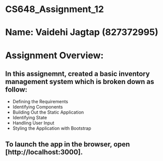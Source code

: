 # CS648_Assignment_12
# Name: Vaidehi Jagtap (827372995)

# Assignment Overview:

## In this assignemnt, created a basic inventory management system which is broken down as follow:

* Defining the Requirements
* Identifying Components
* Building Out the Static Application
* Identifying State
* Handling User Input
* Styling the Application with Bootstrap


## To launch the app in the browser, open [http://localhost:3000].

